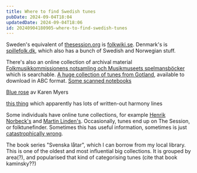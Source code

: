 ```yaml
---
title: Where to find Swedish tunes
pubDate: 2024-09-04T18:04
updatedDate: 2024-09-04T18:06
id: 20240904180905-where-to-find-swedish-tunes
---
```


Sweden's equivalent of [thesession.org](https://thesession.org) is [folkwiki.se](http://folkwiki.se). Denmark's is [spillefolk.dk](https://spillefolk.dk/nodesamlingen/), which also has a bunch of Swedish and Norwegian stuff.

There's also an online collection of archival material [Folkmusikkommissionens notsamling och Musikmuseets spelmansböcker](https://katalog.visarkiv.se/lib/views/fmk/Default.aspx?item=182) which is searchable. [A huge collection of tunes from Gotland](https://github.com/erikronstrom/gotlandstoner), available to download in ABC format. [Some scanned notebooks](https://www.stefanlinden.se/huvudtext_skannade_latar.html)

[Blue rose](https://bluerose.karenlmyers.org/wp/) av Karen Myers

[this thing](https://timraspelman.se/musik_galleri.aspx/) which apparently has lots of written-out harmony lines

Some individuals have online tune collections, for example [Henrik Norbeck's](https://www.norbeck.nu/abc/index2.asp?cat=s) and [Martin Linden's](https://www.martinlinden.se/). Occasionally, tunes end up on The Session, or folktunefinder. Sometimes this has useful information, sometimes is just [catastrophically wrong](https://thesession.org/tunes/17179).

The book series "Svenska låtar", which I can borrow from my local library. This is one of the oldest and most influential big collections. It is grouped by area(?), and popularised that kind of categorising tunes (cite that book kaminsky??)

